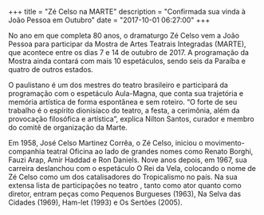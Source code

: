 +++
title = "Zé Celso na MARTE"
description = "Confirmada sua vinda à João Pessoa em Outubro"
date = "2017-10-01 06:27:00"
+++

No ano em que completa 80 anos, o dramaturgo Zé Celso vem a João Pessoa para participar da Mostra de Artes Teatrais Integradas (MARTE), que acontece entre os dias 7 e 14 de outubro de 2017. A programação da Mostra ainda contará com mais 10 espetáculos, sendo seis da Paraíba e quatro de outros estados.

O paulistano é um dos mestres do teatro brasileiro e participará da programação com o espetáculo Aula-Magna, que conta sua trajetória e memória artística de forma espontânea e sem roteiro. “O forte de seu trabalho é o espírito dionisíaco do teatro, a festa, a cerimônia, além da provocação filosófica e artística”, explica Nilton Santos, curador e membro do comitê de organização da Marte.

Em 1958, José Celso Martinez Corrêa, o Zé Celso, iniciou o movimento-companhia teatral Oficina ao lado de grandes nomes como Renato Borghi, Fauzi Arap, Amir Haddad e Ron Daniels. Nove anos depois, em 1967, sua carreira deslanchou com o espetáculo O Rei da Vela, colocando o nome de Zé Celso como um dos catalisadores do Tropicalismo no país. Na sua extensa lista de participações no teatro , tanto como ator quanto como diretor, entram peças como Pequenos Burgueses (1963), Na Selva das Cidades (1969), Ham-let (1993) e Os Sertões (2005).

